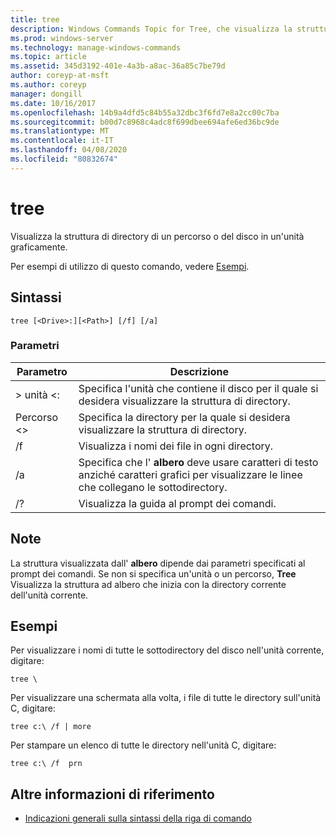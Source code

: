 ```yaml
---
title: tree
description: Windows Commands Topic for Tree, che visualizza la struttura di directory di un percorso o del disco in un'unità, graficamente.
ms.prod: windows-server
ms.technology: manage-windows-commands
ms.topic: article
ms.assetid: 345d3192-401e-4a3b-a8ac-36a85c7be79d
author: coreyp-at-msft
ms.author: coreyp
manager: dongill
ms.date: 10/16/2017
ms.openlocfilehash: 14b9a4dfd5c84b55a32dbc3f6fd7e8a2cc00c7ba
ms.sourcegitcommit: b00d7c8968c4adc8f699dbee694afe6ed36bc9de
ms.translationtype: MT
ms.contentlocale: it-IT
ms.lasthandoff: 04/08/2020
ms.locfileid: "80832674"
---
```

# <a name="tree"></a>tree

Visualizza la struttura di directory di un percorso o del disco in un'unità graficamente.

Per esempi di utilizzo di questo comando, vedere [Esempi](#BKMK_examples).

## <a name="syntax"></a>Sintassi

```
tree [<Drive>:][<Path>] [/f] [/a]
```

### <a name="parameters"></a>Parametri

|Parametro|Descrizione|
|---------|-----------|
|> unità \<:|Specifica l'unità che contiene il disco per il quale si desidera visualizzare la struttura di directory.|
|Percorso \<>|Specifica la directory per la quale si desidera visualizzare la struttura di directory.|
|/f|Visualizza i nomi dei file in ogni directory.|
|/a|Specifica che l' **albero** deve usare caratteri di testo anziché caratteri grafici per visualizzare le linee che collegano le sottodirectory.|
|/?|Visualizza la guida al prompt dei comandi.|

## <a name="remarks"></a>Note

La struttura visualizzata dall' **albero** dipende dai parametri specificati al prompt dei comandi. Se non si specifica un'unità o un percorso, **Tree** Visualizza la struttura ad albero che inizia con la directory corrente dell'unità corrente.

## <a name="examples"></a><a name=BKMK_examples></a>Esempi

Per visualizzare i nomi di tutte le sottodirectory del disco nell'unità corrente, digitare:
```
tree \
```
Per visualizzare una schermata alla volta, i file di tutte le directory sull'unità C, digitare:
```
tree c:\ /f | more 
```
Per stampare un elenco di tutte le directory nell'unità C, digitare:
```
tree c:\ /f  prn 
```

## <a name="additional-references"></a>Altre informazioni di riferimento

- [Indicazioni generali sulla sintassi della riga di comando](command-line-syntax-key.md)